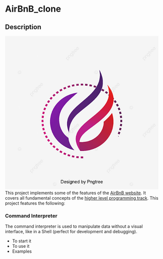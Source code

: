 # AirBnB_clone
## Description
![This is an image](airbnb.png)
This project implements some of the features of the [AirBnB website](https://www.airbnb.com/). It covers all fundamental concepts of the [higher level programming track](https://github.com/Hassan-Mohamed/alx-higher_level_programming). This project features the following:
### Command Interpreter
The command interpreter is used to manipulate data without a visual interface, like in a Shell (perfect for development and debugging).
* To start it
* To use it
* Examples
